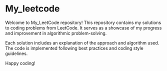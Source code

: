# My_leetcode
Welcome to My_LeetCode repository! 
This repository contains my solutions to coding problems from LeetCode.
It serves as a showcase of my progress and improvement in algorithmic problem-solving.

Each solution includes an explanation of the approach and algorithm used.
The code is implemented following best practices and coding style guidelines.

Happy coding!
